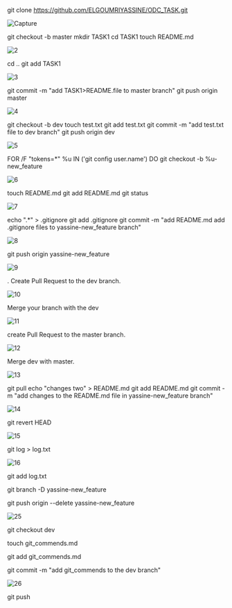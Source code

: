 git clone https://github.com/ELGOUMRIYASSINE/ODC_TASK.git 


![Capture](https://github.com/user-attachments/assets/7246581a-9678-4ebb-acf7-a99cd040f967)


git checkout -b master 
mkdir TASK1 
cd TASK1 
touch README.md 


![2](https://github.com/user-attachments/assets/b3dde49c-88c7-4766-8e37-8ae5f521cabd)


cd ..
git add TASK1 


![3](https://github.com/user-attachments/assets/f37aec20-58c7-4796-9bac-17891369774d)


git commit -m "add TASK1>README.file to master branch"
git push origin master 


![4](https://github.com/user-attachments/assets/e66d3e57-058f-49f1-b20b-08622d34e05a)


git checkout -b dev 
touch test.txt 
git add test.txt 
git commit -m "add test.txt file to dev branch"
git push origin dev


![5](https://github.com/user-attachments/assets/d149d16e-f245-4bd4-accd-01cfaab34843)



FOR /F "tokens=*" %u IN ('git config user.name') DO git checkout -b %u-new_feature 


![6](https://github.com/user-attachments/assets/25f7ce59-48fa-4500-9578-f89b86475d37)


touch README.md
git add README.md 
git status


![7](https://github.com/user-attachments/assets/c16649bf-9078-4c2d-8416-7ab3e5f80e31)


echo ".*" > .gitignore 
git add .gitignore 
git commit -m "add README.md add .gitignore files to yassine-new_feature branch" 


![8](https://github.com/user-attachments/assets/98a86909-bd8c-4d9f-aa38-d33c8bf1dc61)


git push origin yassine-new_feature 


![9](https://github.com/user-attachments/assets/bbdad8ab-d649-450b-9140-79ac3785c955)


. Create Pull Request to the dev branch.


![10](https://github.com/user-attachments/assets/640f1ae8-cdb4-4a35-ad01-51bf303783b7)


Merge your branch with the dev


![11](https://github.com/user-attachments/assets/8c0ffec6-ceef-4b8e-b498-b6b301154fd2)


create Pull Request to the master branch.


![12](https://github.com/user-attachments/assets/646764eb-3f6d-49a2-81ee-527736aa691a)


Merge dev with master. 


![13](https://github.com/user-attachments/assets/d98d0f01-0ce6-4bd2-af2e-0e45e25e58c5)


git pull 
echo "changes two" > README.md 
git add README.md 
git commit -m "add changes to the README.md file in yassine-new_feature branch"


![14](https://github.com/user-attachments/assets/d845b389-bbf9-4fdc-b169-e2c51c5c493d)


git revert HEAD 


![15](https://github.com/user-attachments/assets/e8e21ab6-2119-46c4-976c-37a3b9785cf2)


git log > log.txt 


![16](https://github.com/user-attachments/assets/260d1959-9184-4572-b526-4cd103028225)


git add log.txt 

git branch -D yassine-new_feature 

git push origin --delete yassine-new_feature

![25](https://github.com/user-attachments/assets/9966f927-a365-4639-acd9-45dd7dbf888b)

git checkout dev 

touch git_commends.md 

git add git_commends.md 

git commit -m "add git_commends to the dev branch"

![26](https://github.com/user-attachments/assets/57a54578-d013-4232-ac56-1f58ff415888)

git push 
















